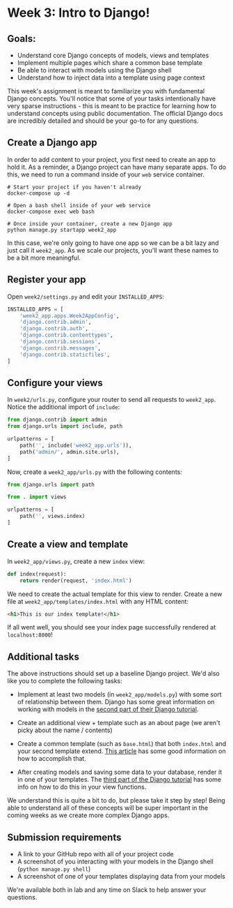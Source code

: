 # Week 3: Intro to Django!

## Goals:

- Understand core Django concepts of models, views and templates
- Implement multiple pages which share a common base template
- Be able to interact with models using the Django shell
- Understand how to inject data into a template using page context

This week's assignment is meant to familiarize you with fundamental Django concepts. You'll notice that some of your tasks intentionally have very sparse instructions - this is meant to be practice for learning how to understand concepts using public documentation. The official Django docs are incredibly detailed and should be your go-to for any questions.

## Create a Django app

In order to add content to your project, you first need to create an app to hold it. As a reminder, a Django project can have many separate apps. To do this, we need to run a command inside of your `web` service container.

```
# Start your project if you haven't already
docker-compose up -d

# Open a bash shell inside of your web service
docker-compose exec web bash

# Once inside your container, create a new Django app
python manage.py startapp week2_app
```

In this case, we're only going to have one app so we can be a bit lazy and just call it `week2_app`. As we scale our projects, you'll want these names to be a bit more meaningful.

## Register your app

Open `week2/settings.py` and edit your `INSTALLED_APPS`:

```python
INSTALLED_APPS = [
    'week2_app.apps.Week2AppConfig',
    'django.contrib.admin',
    'django.contrib.auth',
    'django.contrib.contenttypes',
    'django.contrib.sessions',
    'django.contrib.messages',
    'django.contrib.staticfiles',
]
```

## Configure your views

In `week2/urls.py`, configure your router to send all requests to `week2_app`. Notice the additional import of `include`:

```python
from django.contrib import admin
from django.urls import include, path

urlpatterns = [
    path('', include('week2_app.urls')),
    path('admin/', admin.site.urls),
]
```

Now, create a `week2_app/urls.py` with the following contents:

```python
from django.urls import path

from . import views

urlpatterns = [
    path('', views.index)
]
```

## Create a view and template

In `week2_app/views.py`, create a new `index` view:

```python
def index(request):
    return render(request, 'index.html')
```

We need to create the actual template for this view to render. Create a new file at `week2_app/templates/index.html` with any HTML content:

```html
<h1>This is our index template!</h1>
```

If all went well, you should see your index page successfully rendered at `localhost:8000`!

## Additional tasks

The above instructions should set up a baseline Django project. We'd also like you to complete the following tasks:

- Implement at least two models (in `week2_app/models.py`) with some sort of relationship between them. Django has some great information on working with models in the [second part of their Django tutorial](https://docs.djangoproject.com/en/3.0/intro/tutorial02/).

- Create an additional view + template such as an about page (we aren't picky about the name / contents)

- Create a common template (such as `base.html`) that both `index.html` and your second template extend. [This article](https://tutorial.djangogirls.org/en/template_extending/) has some good information on how to accomplish that.

- After creating models and saving some data to your database, render it in one of your templates. The [third part of the Django tutorial](https://docs.djangoproject.com/en/3.0/intro/tutorial03/) has some info on how to do this in your view functions.

We understand this is quite a bit to do, but please take it step by step! Being able to understand all of these concepts will be super important in the coming weeks as we create more complex Django apps.

## Submission requirements

- A link to your GitHub repo with all of your project code
- A screenshot of you interacting with your models in the Django shell (`python manage.py shell`)
- A screenshot of one of your templates displaying data from your models

We're available both in lab and any time on Slack to help answer your questions.
